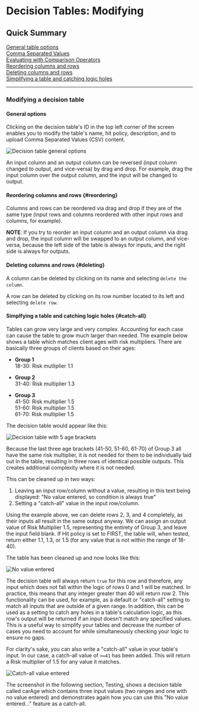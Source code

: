 # Decision Tables: Modifying


## Quick Summary

  [General table options](#general-options)  
  [Comma Separated Values](#csv)  
  [Evaluating with Comparison Operators](#comparison-operators)  
  [Reordering columns and rows](#reordering)  
  [Deleting columns and rows](#deleting)  
  [Simplifying a table and catching logic holes](#catch-all)  

---
  
  
### Modifying a decision table 

#### General options

Clicking on the decision table's ID in the top left corner of the screen enables you to modify the table's name, hit policy, description, and to upload Comma Separated Values (CSV) content. 

![Decision table general options](dt/dt-general-options.png)

An input column and an output column can be reversed (input column changed to output, and vice-versa) by drag and drop. For example, drag the input column over the output column, and the input will be changed to output.



#### Reordering columns and rows {#reordering}

Columns and rows can be reordered via drag and drop if they are of the same type (input rows and columns reordered with other input rows and columns, for example).

**NOTE**: If you try to reorder an input column and an output column via drag and drop, the input column will be swapped to an output column, and vice-versa, because the left side of the table is always for inputs, and the right side is always for outputs.

#### Deleting columns and rows {#deleting}

A column can be deleted by clicking on its name and selecting `delete the column`.

A row can be deleted by clicking on its row number located to its left and selecting `delete row`.

#### Simplfying a table and catching logic holes {#catch-all}

Tables can grow very large and very complex. Accounting for each case can cause the table to grow much larger than needed. The example below shows a table which matches client ages with risk multipliers. There are basically three groups of clients based on their ages:

* **Group 1**  
18-30: Risk mutliplier 1.1  

* **Group 2**  
31-40: Risk multiplier 1.3  

* **Group 3**  
41-50: Risk multiplier 1.5  
51-60: Risk multiplier 1.5  
61-70: Risk multiplier 1.5  

The decision table would appear like this:

![Decision table with 5 age brackets](dt/age-riskmultiplier.png)

Because the last three age brackets (41-50, 51-60, 61-70) of Group 3 all have the same risk multiplier, it is not needed for them to be individually laid out in the table, resulting in three rows of identical possible outputs. This creates additional complexity where it is not needed.

This can be cleaned up in two ways:

1. Leaving an input row/column without a value, resulting in this text being displayed: "No value entered, so condition is always true"
2. Setting a "catch-all" value in the input row/column.

Using the example above, we can delete rows 2, 3, and 4 completely, as their inputs all result in the same output anyway.  We can assign an output value of Risk Multiplier 1.5, representing the entirety of Group 3, and leave the input field blank. If Hit policy is set to FIRST, the table will, when tested, return either 1.1, 1.3, or 1.5 (for any value that is not within the range of 18-40).  

The table has been cleaned up and now looks like this:

![No value entered](dt/no-value-entered1.png)

The decision table will always return `true` for this row and therefore, any input which does not fall within the logic of rows 0 and 1 will be matched. In practice, this means that any integer greater than 40 will return row 2.  This functionality can be used, for example, as a default or "catch-all" setting to match all inputs that are outside of a given range.  In addition, this can be used as a setting to catch any holes in a table's calculation logic, as this row's output will be returned if an input doesn't match any specified values.  This is a useful way to simplify your tables and decrease the number of cases you need to account for while simultaneously checking your logic to ensure no gaps.  

For clarity's sake, you can also write a "catch-all" value in your table's input. In our case, a catch-all value of `>=41` has been added. This will return a Risk multiplier of 1.5 for any value it matches.

![Catch-all value entered](dt/catch-all-value1.png)

The screenshot in the following section, Testing, shows a decision table called carAge which contains three input values (two ranges and one with no value entered) and demonstrates again how you can use this "No value entered..." feature as a catch-all.
